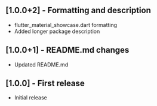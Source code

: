 ## [1.0.0+2] - Formatting and description

* flutter_material_showcase.dart formatting
* Added longer package description

## [1.0.0+1] - README.md changes

* Updated README.md

## [1.0.0] - First release

* Initial release
